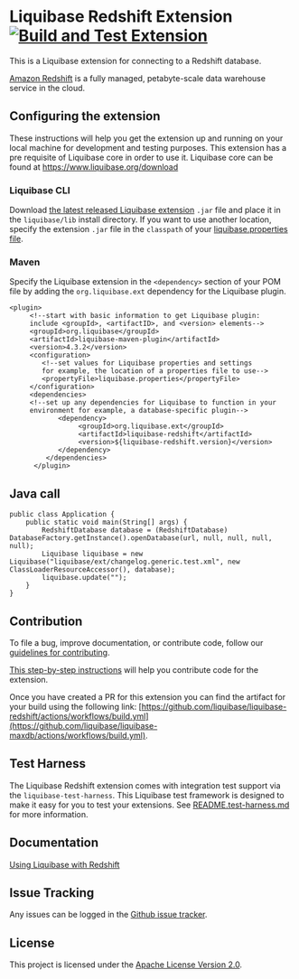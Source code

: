 # Liquibase Redshift Extension [![Build and Test Extension](https://github.com/liquibase/liquibase-redshift/actions/workflows/build.yml/badge.svg)](https://github.com/liquibase/liquibase-redshift/actions/workflows/build.yml)

This is a Liquibase extension for connecting to a Redshift database.

[Amazon Redshift](https://docs.aws.amazon.com/redshift/latest/mgmt/welcome.html) is a fully managed, petabyte-scale data warehouse service in the cloud. 

## Configuring the extension

These instructions will help you get the extension up and running on your local machine for development and testing purposes. This extension has a pre requisite of Liquibase core in order to use it. Liquibase core can be found at https://www.liquibase.org/download

### Liquibase CLI

Download [the latest released Liquibase extension](https://github.com/liquibase/liquibase-redshift/releases) `.jar` file and place it in the `liquibase/lib` install directory. If you want to use another location, specify the extension `.jar` file in the `classpath` of your [liquibase.properties file](https://docs.liquibase.com/workflows/liquibase-community/creating-config-properties.html).

### Maven
Specify the Liquibase extension in the `<dependency>` section of your POM file by adding the `org.liquibase.ext` dependency for the Liquibase plugin. 
 
```  
<plugin>
     <!--start with basic information to get Liquibase plugin:
     include <groupId>, <artifactID>, and <version> elements-->
     <groupId>org.liquibase</groupId>
     <artifactId>liquibase-maven-plugin</artifactId>
     <version>4.3.2</version>
     <configuration>
        <!--set values for Liquibase properties and settings
        for example, the location of a properties file to use-->
        <propertyFile>liquibase.properties</propertyFile>
     </configuration>
     <dependencies>
     <!--set up any dependencies for Liquibase to function in your
     environment for example, a database-specific plugin-->
            <dependency>
                 <groupId>org.liquibase.ext</groupId>
                 <artifactId>liquibase-redshift</artifactId>
                 <version>${liquibase-redshift.version}</version>
            </dependency>
         </dependencies>
      </plugin>
  ``` 
  
## Java call
  
```
public class Application {
    public static void main(String[] args) {
        RedshiftDatabase database = (RedshiftDatabase) DatabaseFactory.getInstance().openDatabase(url, null, null, null, null);
        Liquibase liquibase = new Liquibase("liquibase/ext/changelog.generic.test.xml", new ClassLoaderResourceAccessor(), database);
        liquibase.update("");
    }
}
```
## Contribution

To file a bug, improve documentation, or contribute code, follow our [guidelines for contributing](https://www.liquibase.org/community). 

[This step-by-step instructions](https://www.liquibase.org/community/contribute/code) will help you contribute code for the extension. 

Once you have created a PR for this extension you can find the artifact for your build using the following link: [https://github.com/liquibase/liquibase-redshift/actions/workflows/build.yml](https://github.com/liquibase/liquibase-maxdb/actions/workflows/build.yml).

## Test Harness

The Liquibase Redshift extension comes with integration test support via the `liquibase-test-harness`. This Liquibase test framework is designed to make it easy for you to test your extensions. See [README.test-harness.md](https://github.com/liquibase/liquibase-redshift/blob/main/README.test-harness.md) for more information.

## Documentation

[Using Liquibase with Redshift](https://docs.liquibase.com/workflows/database-setup-tutorials/redshift.html)

## Issue Tracking

Any issues can be logged in the [Github issue tracker](https://github.com/liquibase/liquibase-redshift/issues).

## License

This project is licensed under the [Apache License Version 2.0](https://www.apache.org/licenses/LICENSE-2.0.html).
